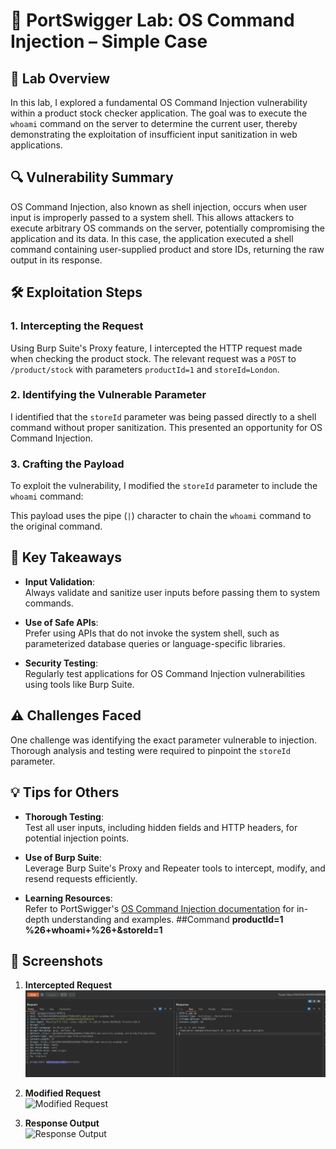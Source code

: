 # 🧪 PortSwigger Lab: OS Command Injection – Simple Case

## 🎯 Lab Overview

In this lab, I explored a fundamental OS Command Injection vulnerability within a product stock checker application. The goal was to execute the `whoami` command on the server to determine the current user, thereby demonstrating the exploitation of insufficient input sanitization in web applications.

## 🔍 Vulnerability Summary

OS Command Injection, also known as shell injection, occurs when user input is improperly passed to a system shell. This allows attackers to execute arbitrary OS commands on the server, potentially compromising the application and its data. In this case, the application executed a shell command containing user-supplied product and store IDs, returning the raw output in its response.

## 🛠️ Exploitation Steps

### 1. Intercepting the Request

Using Burp Suite's Proxy feature, I intercepted the HTTP request made when checking the product stock. The relevant request was a `POST` to `/product/stock` with parameters `productId=1` and `storeId=London`.

### 2. Identifying the Vulnerable Parameter

I identified that the `storeId` parameter was being passed directly to a shell command without proper sanitization. This presented an opportunity for OS Command Injection.

### 3. Crafting the Payload

To exploit the vulnerability, I modified the `storeId` parameter to include the `whoami` command:

This payload uses the pipe (`|`) character to chain the `whoami` command to the original command.

## 🧠 Key Takeaways

- **Input Validation**:  
  Always validate and sanitize user inputs before passing them to system commands.

- **Use of Safe APIs**:  
  Prefer using APIs that do not invoke the system shell, such as parameterized database queries or language-specific libraries.

- **Security Testing**:  
  Regularly test applications for OS Command Injection vulnerabilities using tools like Burp Suite.

## ⚠️ Challenges Faced

One challenge was identifying the exact parameter vulnerable to injection. Thorough analysis and testing were required to pinpoint the `storeId` parameter.

## 💡 Tips for Others

- **Thorough Testing**:  
  Test all user inputs, including hidden fields and HTTP headers, for potential injection points.

- **Use of Burp Suite**:  
  Leverage Burp Suite's Proxy and Repeater tools to intercept, modify, and resend requests efficiently.

- **Learning Resources**:  
  Refer to PortSwigger's [OS Command Injection documentation](https://portswigger.net/web-security/os-command-injection) for in-depth understanding and examples.
##Command
**productId=1 %26+whoami+%26+&storeId=1**

## 📸 Screenshots

1. **Intercepted Request**  
   ![Intercepted Request](https://github.com/Harbeer-Singh/Portswigger-Labs/blob/main/COMMAND%20INJECTION/LAB-1/images/1.png)

2. **Modified Request**  
   ![Modified Request](path/to/modified_request.png)

3. **Response Output**  
   ![Response Output](path/to/response_output.png)
